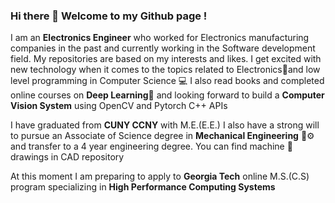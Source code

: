 ### Hi there 👋 Welcome to my Github page !
I am an <b>Electronics Engineer</b> who worked for Electronics manufacturing companies in the past and currently working in the Software development field. My repositories are based on my interests and likes. I get excited with new technology when it comes to the topics related to Electronics🪫and low level programming in Computer Science 💻 I also read books and completed online courses on <b>Deep Learning</b>🧠 and looking forward to build a <b>Computer Vision System</b> using OpenCV and Pytorch C++ APIs

I have graduated from <b>CUNY CCNY</b> with M.E.(E.E.) I also have a strong will to pursue an Associate of Science degree in <b>Mechanical Engineering</b> 🚜⚙️ and transfer to a 4 year engineering degree. You can find machine 🔩 drawings in CAD repository

At this moment I am preparing to apply to <b>Georgia Tech</b> online M.S.(C.S) program specializing in <b>High Performance Computing Systems </b> 

